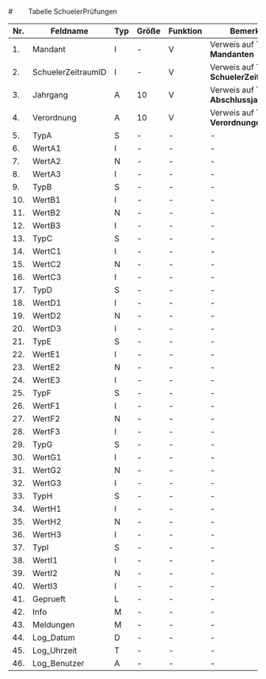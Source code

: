 #        Tabelle SchuelerPrüfungen


Nr.|Feldname|Typ|Größe|Funktion|Bemerkung
--|-------|-|-|-|-
1.|Mandant|I|-|V|Verweis auf Tabelle **Mandanten**
2.|SchuelerZeitraumID|I|-|V|Verweis auf Tabelle **SchuelerZeitraeume**
3.|Jahrgang|A|10|V|Verweis auf Tabelle **Abschlussjahrgaenge**
4.|Verordnung|A|10|V|Verweis auf Tabelle **Verordnungen**
5.|TypA|S|-|-|-
6.|WertA1|I|-|-|-
7.|WertA2|N|-|-|-
8.|WertA3|I|-|-|-
9.|TypB|S|-|-|-
10.|WertB1|I|-|-|-
11.|WertB2|N|-|-|-
12.|WertB3|I|-|-|-
13.|TypC  |S|-|-|-
14.|WertC1|I|-|-|-
15.|WertC2|N|-|-|-
16.|WertC3|I|-|-|-
17.|TypD  |S|-|-|-
18.|WertD1|I|-|-|-
19.|WertD2|N|-|-|-
20.|WertD3|I|-|-|-
21.|TypE  |S|-|-|-
22.|WertE1|I|-|-|-
23.|WertE2|N|-|-|-
24.|WertE3|I|-|-|-
25.|TypF  |S|-|-|-
26.|WertF1|I|-|-|-
27.|WertF2|N|-|-|-
28.|WertF3|I|-|-|-
29.|TypG  |S|-|-|-
30.|WertG1|I|-|-|-
31.|WertG2|N|-|-|-
32.|WertG3|I|-|-|-
33.|TypH  |S|-|-|-
34.|WertH1|I|-|-|-
35.|WertH2|N|-|-|-
36.|WertH3|I|-|-|-
37.|TypI  |S|-|-|-
38.|WertI1|I|-|-|-
39.|WertI2|N|-|-|-
40.|WertI3|I|-|-|-
41.|Geprueft|L|-|-|-
42.|Info  |M|-|-|-
43.|Meldungen|M|-|-|-
44.|Log_Datum|D|-|-|-
45.|Log_Uhrzeit| T|-|-|-
46.|Log_Benutzer|A|-|-|-
